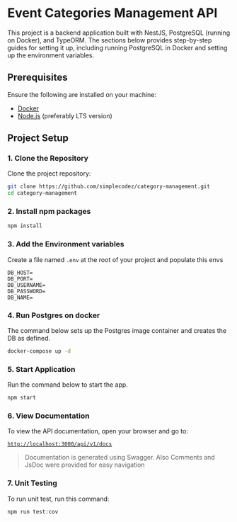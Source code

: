 # Event Categories Management API

This project is a backend application built with NestJS, PostgreSQL (running on Docker), and TypeORM. The sections below provides step-by-step guides for setting it up, including running PostgreSQL in Docker and setting up the environment variables.

## Prerequisites

Ensure the following are installed on your machine:

- [Docker](https://www.docker.com/get-started)
- [Node.js](https://nodejs.org/) (preferably LTS version)

## Project Setup

### 1. Clone the Repository

Clone the project repository:

```bash
git clone https://github.com/simplecodez/category-management.git
cd category-management

```

### 2. Install npm packages

```bash
npm install
```

### 3. Add the Environment variables

Create a file named `.env` at the root of your project and populate this envs

```
DB_HOST=
DB_PORT=
DB_USERNAME=
DB_PASSWORD=
DB_NAME=
```

### 4. Run Postgres on docker

The command below sets up the Postgres image container and creates the DB as defined.

```bash
docker-compose up -d
```

### 5. Start Application 

Run the command below to start the app.

```bash
npm start
```

### 6. View Documentation

To view the API documentation, open your browser and go to:

[`http://localhost:3000/api/v1/docs`](http://localhost:3000/api/v1/docs)

> Documentation is generated using Swagger.
> Also Comments and JsDoc were provided for easy navigation

### 7. Unit Testing

To run unit test, run this command:

```bash
npm run test:cov
```
